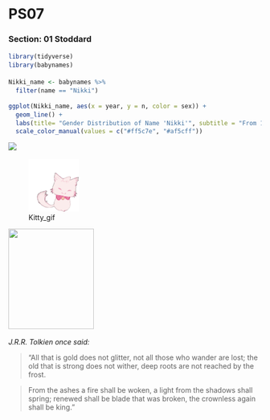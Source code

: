 PS07
================

### Section: 01 Stoddard

``` r
library(tidyverse)
library(babynames)

Nikki_name <- babynames %>% 
  filter(name == "Nikki")
```

``` r
ggplot(Nikki_name, aes(x = year, y = n, color = sex)) +
  geom_line() +
  labs(title= "Gender Distribution of Name 'Nikki'", subtitle = "From 1925 to 2017", x= "Year", y= "Count", color= "Gender") +
  scale_color_manual(values = c("#ff5c7e", "#af5cff"))
```

![](README_files/figure-gfm/pressure-1.png)<!-- -->

<figure>
<img src="white-cat-pat-pat-pinkneontouch.gif" width="100" alt="Kitty_gif" /><figcaption aria-hidden="true">Kitty_gif</figcaption>
</figure>

<img src="https://iphone-wallpaper.pics/wallpaper/s/4/s4_3031-photography_forest_wallpaper_7dbeba158f0f5654cfbf90c7df652e28_raw.jpg" width="170" height="200">

*J.R.R. Tolkien once said:*

> “All that is gold does not glitter, not all those who wander are lost;
> the old that is strong does not wither, deep roots are not reached by
> the frost.

> From the ashes a fire shall be woken, a light from the shadows shall
> spring; renewed shall be blade that was broken, the crownless again
> shall be king.”
